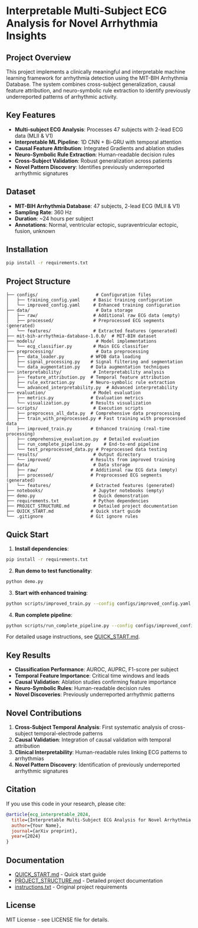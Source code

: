 # Interpretable Multi-Subject ECG Analysis for Novel Arrhythmia Insights

## Project Overview

This project implements a clinically meaningful and interpretable machine learning framework for arrhythmia detection using the MIT-BIH Arrhythmia Database. The system combines cross-subject generalization, causal feature attribution, and neuro-symbolic rule extraction to identify previously underreported patterns of arrhythmic activity.

## Key Features

- **Multi-subject ECG Analysis**: Processes 47 subjects with 2-lead ECG data (MLII & V1)
- **Interpretable ML Pipeline**: 1D CNN + Bi-GRU with temporal attention
- **Causal Feature Attribution**: Integrated Gradients and ablation studies
- **Neuro-Symbolic Rule Extraction**: Human-readable decision rules
- **Cross-Subject Validation**: Robust generalization across patients
- **Novel Pattern Discovery**: Identifies previously underreported arrhythmic signatures

## Dataset

- **MIT-BIH Arrhythmia Database**: 47 subjects, 2-lead ECG (MLII & V1)
- **Sampling Rate**: 360 Hz
- **Duration**: ~24 hours per subject
- **Annotations**: Normal, ventricular ectopic, supraventricular ectopic, fusion, unknown

## Installation

```bash
pip install -r requirements.txt
```

## Project Structure

```
├── configs/                      # Configuration files
│   ├── training_config.yaml     # Basic training configuration
│   └── improved_config.yaml     # Enhanced training configuration
├── data/                         # Data storage
│   ├── raw/                     # Additional raw ECG data (empty)
│   ├── processed/               # Preprocessed ECG segments (generated)
│   └── features/                # Extracted features (generated)
├── mit-bih-arrhythmia-database-1.0.0/  # MIT-BIH dataset
├── models/                       # Model implementations
│   └── ecg_classifier.py        # Main ECG classifier
├── preprocessing/                # Data preprocessing
│   ├── data_loader.py          # WFDB data loading
│   ├── signal_processing.py    # Signal filtering and segmentation
│   └── data_augmentation.py    # Data augmentation techniques
├── interpretability/            # Interpretability analysis
│   ├── feature_attribution.py  # Temporal feature attribution
│   ├── rule_extraction.py      # Neuro-symbolic rule extraction
│   └── advanced_interpretability.py  # Advanced interpretability
├── evaluation/                  # Model evaluation
│   ├── metrics.py              # Evaluation metrics
│   └── visualization.py        # Results visualization
├── scripts/                     # Execution scripts
│   ├── preprocess_all_data.py  # Comprehensive data preprocessing
│   ├── train_with_preprocessed.py # Fast training with preprocessed data
│   ├── improved_train.py       # Enhanced training (real-time processing)
│   ├── comprehensive_evaluation.py  # Detailed evaluation
│   ├── run_complete_pipeline.py     # End-to-end pipeline
│   └── test_preprocessed_data.py # Preprocessed data testing
├── results/                     # Output directory
│   └── improved/               # Results from improved training
├── data/                        # Data storage
│   ├── raw/                    # Additional raw ECG data (empty)
│   ├── processed/              # Preprocessed ECG segments (generated)
│   └── features/               # Extracted features (generated)
├── notebooks/                   # Jupyter notebooks (empty)
├── demo.py                      # Quick demonstration
├── requirements.txt             # Python dependencies
├── PROJECT_STRUCTURE.md         # Detailed project documentation
├── QUICK_START.md              # Quick start guide
└── .gitignore                  # Git ignore rules
```

## Quick Start

1. **Install dependencies**:
```bash
pip install -r requirements.txt
```

2. **Run demo to test functionality**:
```bash
python demo.py
```

3. **Start with enhanced training**:
```bash
python scripts/improved_train.py --config configs/improved_config.yaml
```

4. **Run complete pipeline**:
```bash
python scripts/run_complete_pipeline.py --config configs/improved_config.yaml
```

For detailed usage instructions, see [QUICK_START.md](QUICK_START.md).

## Key Results

- **Classification Performance**: AUROC, AUPRC, F1-score per subject
- **Temporal Feature Importance**: Critical time windows and leads
- **Causal Validation**: Ablation studies confirming feature importance
- **Neuro-Symbolic Rules**: Human-readable decision rules
- **Novel Discoveries**: Previously underreported arrhythmic patterns

## Novel Contributions

1. **Cross-Subject Temporal Analysis**: First systematic analysis of cross-subject temporal-electrode patterns
2. **Causal Validation**: Integration of causal validation with temporal attribution
3. **Clinical Interpretability**: Human-readable rules linking ECG patterns to arrhythmias
4. **Novel Pattern Discovery**: Identification of previously underreported arrhythmic signatures

## Citation

If you use this code in your research, please cite:

```bibtex
@article{ecg_interpretable_2024,
  title={Interpretable Multi-Subject ECG Analysis for Novel Arrhythmia Insights},
  author={Your Name},
  journal={arXiv preprint},
  year={2024}
}
```

## Documentation

- [QUICK_START.md](QUICK_START.md) - Quick start guide
- [PROJECT_STRUCTURE.md](PROJECT_STRUCTURE.md) - Detailed project documentation
- [instructions.txt](instructions.txt) - Original project requirements

## License

MIT License - see LICENSE file for details.
